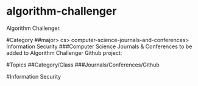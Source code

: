 # algorithm-challenger
Algorithm Challenger.

#Category
##major> cs> computer-science-journals-and-conferences> Information Security
###Computer Science Journals & Conferences to be added to Algorithm Challenger Github project:

#Topics
##Category/Class
###Journals/Conferences/Github

#Information Security

